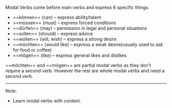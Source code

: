 Modal Verbs come before main verbs and express 6 specific things. 
- ==können== (can) – express ability/talent
- ==müssen== (must) – express forced conditions
- ==dürfen== (may) – permission in legal and personal situations
- ==sollen== (should) – express advice
- ==wollen== (will, wish) – express a strong desire
- ==möchten== (would like) – express a weak desire(usually used to ask for food or coffee)
- ==mögen== (like) – express general likes and dislikes



==möchten== and ==mögen== are partial modal verbs as they don’t require a second verb. However the rest are whole modal verbs and need a second verb.

---
Note:
- Learn modal verbs with context. 
